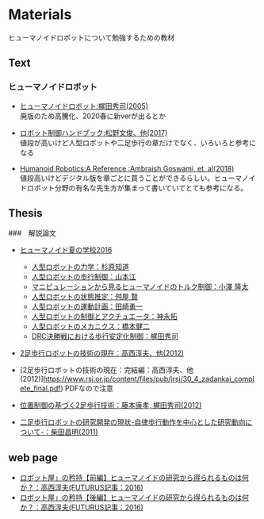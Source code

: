 # Materials

ヒューマノイドロボットについて勉強するための教材

## Text

### ヒューマノイドロボット

- [ヒューマノイドロボット:梶田秀司(2005)](https://www.amazon.co.jp/%E3%83%92%E3%83%A5%E3%83%BC%E3%83%9E%E3%83%8E%E3%82%A4%E3%83%89%E3%83%AD%E3%83%9C%E3%83%83%E3%83%88-%E6%A2%B6%E7%94%B0-%E7%A7%80%E5%8F%B8/dp/4274200582)  
廃版のため高騰化、2020春に新verが出るとか
  
- [ロボット制御ハンドブック:松野文俊、他(2017)](https://www.amazon.co.jp/%E3%83%AD%E3%83%9C%E3%83%83%E3%83%88%E5%88%B6%E5%BE%A1%E5%AD%A6%E3%83%8F%E3%83%B3%E3%83%89%E3%83%96%E3%83%83%E3%82%AF-%E6%9D%BE%E9%87%8E-%E6%96%87%E4%BF%8A/dp/476490473X/ref=tmm_hrd_swatch_0?_encoding=UTF8&qid=&sr=)  
値段が高いけど人型ロボットや二足歩行の章だけでなく、いろいろと参考になる

- [Humanoid Robotics:A Reference :Ambraish Goswami, et. al(2018)](https://www.amazon.co.jp/Humanoid-Robotics-Reference-Ambarish-Goswami/dp/9400760450)  
値段高いけどデジタル版を章ごとに買うことができるらしい。ヒューマノイドロボット分野の有名な先生方が集まって書いていてとても参考になる。

## Thesis

###　解説論文
- [ヒューマノイド夏の学校2016](https://www.jstage.jst.go.jp/browse/jrsj/36/2/_contents/-char/ja)
    - [人型ロボットの力学：杉原知道](https://www.jstage.jst.go.jp/article/jrsj/36/2/36_36_95/_article/-char/ja)
    - [人型ロボットの歩行制御：山本江](https://www.jstage.jst.go.jp/article/jrsj/36/2/36_36_103/_article/-char/ja)
    - [マニピュレーションから見るヒューマノイドのトルク制御：小澤 隆太](https://www.jstage.jst.go.jp/article/jrsj/36/2/36_36_110/_article/-char/ja)
    - [人型ロボットの状態推定：舛屋 賢](https://www.jstage.jst.go.jp/article/jrsj/36/2/36_36_116/_article/-char/ja)
    - [人型ロボットの運動計画：田崎勇一](https://www.jstage.jst.go.jp/article/jrsj/36/2/36_36_122/_article/-char/ja)
    - [人型ロボットの制御とアクチュエータ：神永拓](https://www.jstage.jst.go.jp/article/jrsj/36/2/36_36_128/_article/-char/ja)
    - [人型ロボットのメカニクス：橋本健二](https://www.jstage.jst.go.jp/article/jrsj/36/2/36_36_134/_article/-char/ja)
    - [DRC決勝戦における歩行安定化制御：梶田秀司](https://www.jstage.jst.go.jp/article/jrsj/36/2/36_36_140/_article/-char/ja)

- [2足歩行ロボットの技術の現在：高西淳夫、他(2012)](https://www.jstage.jst.go.jp/article/jrsj/30/4/30_30_336/_article/-char/ja/)

- [2足歩行ロボットの技術の現在：完結編：高西淳夫、他(2012)]https://www.rsj.or.jp/content/files/pub/jrsj/30_4_zadankai_complete_final.pdf)
PDFなので注意

- [位置制御の基づく2足歩行技術：藤本康孝, 梶田秀司(2012)](https://www.jstage.jst.go.jp/article/jrsj/30/4/30_30_344/_article/-char/ja/)

- [二足歩行ロボットの研究開発の現状-自律歩行動作を中心とした研究動向について-：柴田昌明(2011)](https://www.jstage.jst.go.jp/article/jjspe/77/5/77_5_453/_article/-char/ja)

<!--
- [総論　ヒューマノイドロボット研究の意義とその動向：谷江和雄(2000)](https://www.jstage.jst.go.jp/article/sobim/24/4/24_KJ00000972678/_article/-char/ja)

- [2足歩行ロボットの現状と事例紹介：藤本康孝(1999)](https://www.jstage.jst.go.jp/article/ieejias1987/119/6/119_6_763/_pdf)
-->

## web page
- [ロボット屋」の矜持【前編】ヒューマノイドの研究から得られるものは何か？：高西淳夫(FUTURUS記事：2016)](https://nge.jp/2016/11/21/post-136185)
- [ロボット屋」の矜持【後編】ヒューマノイドの研究から得られるものは何か？：高西淳夫(FUTURUS記事：2016)](https://nge.jp/2016/11/21/post-136188)

<!--
- [学術的ロボット研究の問題点について：荒井裕彦(2003)](https://staff.aist.go.jp/h.arai/robotics/jra03.html)
-->